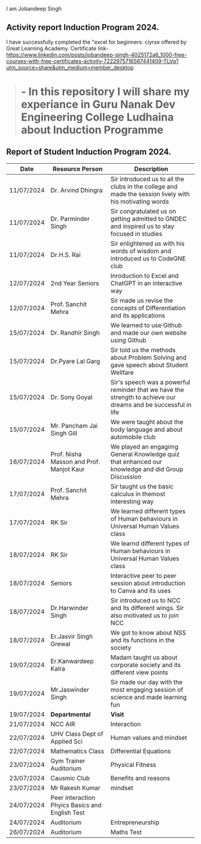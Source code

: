 I am Jobandeep Singh 

## Activity report Induction Program 2024. 
I have successfully completed the "excel for beginners: ciyrse offered by Great Learning Academy.
Certificate link-https://www.linkedin.com/posts/jobandeep-singh-4025172a6_1000-free-courses-with-free-certificates-activity-7222975716567441409-TLVq?utm_source=share&utm_medium=member_desktop



 
> # - **In this repository I will share my experiance in Guru Nanak Dev Engineering College Ludhaina about Induction Programme**
## Report of Student Induction Program 2024. 

| Date | Resource Person | Description |
| ---- | --------------- | ----------- |
| 11/07/2024 | Dr. Arvind Dhingra | Sir introduced us to all the clubs in the college and made the session lively with his motivating words |
| 11/07/2024 | Dr. Parminder Singh | Sir congratulated us on getting admitted to GNDEC and inspired us to stay focused in studies |
| 11/07/2024 | Dr.H.S. Rai | Sir enlightened us with his words of wisdom and introduced us to CodeGNE club |
| 12/07/2024 | 2nd Year Seniors | Inroduction to Excel and ChatGPT in an interactive way |
| 12/07/2024 | Prof. Sanchit Mehra| Sir made us revise the concepts of Differentiation and its applications |
| 15/07/2024 | Dr. Randhir Singh | We learned to use Github and made our own website using Github |
| 15/07/2024 | Dr.Pyare Lal Garg | Sir told us the methods about Problem Solving and gave speech about Student Wellfare |
| 15/07/2024 | Dr. Sony Goyal | Sir's speech was a powerful reminder that we have the strength to achieve our dreams and be successful in life |
| 15/07/2024 | Mr. Pancham Jai Singh Gill | We were taught about the body language and about automobile club |
|  16/07/2024 | Prof. Nisha Masson and Prof. Manjot Kaur | We played an engagimg General Knowledge quiz that enhanced our knowledge and did Group Discussion |
|17/07/2024 | Prof. Sanchit Mehra | Sir taught us the basic calculus in themost interesting way  |
|17/07/2024 | RK Sir | We learned different types of Human behaviours in Universal Human Values class |
|18/07/2024 | RK Sir | We learnd different types of Human behaviours in  Universal Human Values class |
|18/07/2024| Seniors | Interactive peer to peer session about introduction to Canva and its uses |
|18/07/2024| Dr.Harwinder Singh | Sir introduced us to NCC and its different wings. Sir also motivated us to join NCC |
|18/07/2024| Er.Jasvir Singh Grewal | We got to know about NSS and its functions in the society |
|19/07/2024|Er.Kanwardeep Kalra| Madam taught us about corporate society and its different view points |
|19/07/2024| Mr.Jaswinder Singh | Sir made our day with the most engaging session of science and made learning fun |
|19/07/2024| **Departmental** | **Visit** |
|21/07/2024|NCC AIR|Interaction|
|22/07/2024|UHV Class Dept of Applied Sci|Human values and mindset|
|22/07/2024|Mathematics Class|Differential Equations|
|23/07/2024|Gym Trainer Auditorium|Physical Fitness|
|23/07/2024|Causmic Club|Benefits and reasons|
|23/07/2024|Mr Rakesh Kumar|mindset|
|24/07/2024|Peer interaction Phyics Basics and English Test|
|24/07/2024|Auditorium|Entrepreneurship|
|26/07/2024|Auditorium|Maths Test|

